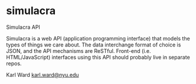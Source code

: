 simulacra
=========

Simulacra API

Simulacra is a web API (application programming interface) that models the 
types of things we care about. The data interchange format of choice is 
JSON, and the API mechanisms are ReSTful. Front-end (i.e. HTML/JavaScript) 
interfaces using this API should probably live in separate repos.

Karl Ward <karl.ward@nyu.edu>
